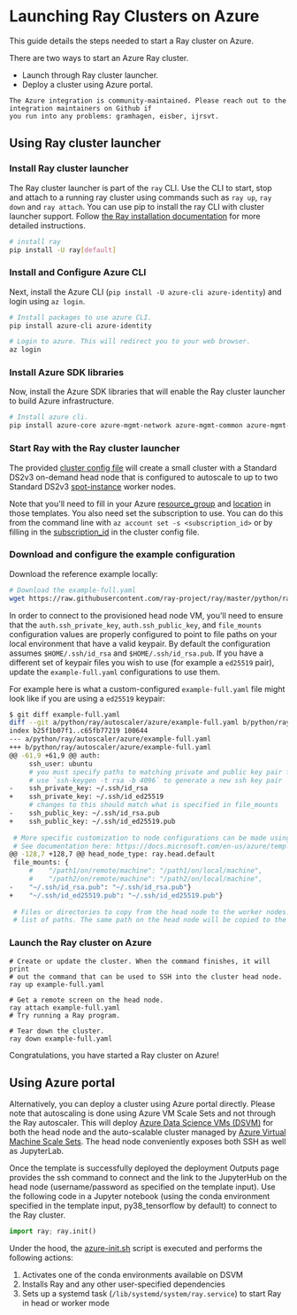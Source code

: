 
# Launching Ray Clusters on Azure

This guide details the steps needed to start a Ray cluster on Azure.

There are two ways to start an Azure Ray cluster.
- Launch through Ray cluster launcher.
- Deploy a cluster using Azure portal.

```{note}
The Azure integration is community-maintained. Please reach out to the integration maintainers on Github if
you run into any problems: gramhagen, eisber, ijrsvt.
```

## Using Ray cluster launcher


### Install Ray cluster launcher

The Ray cluster launcher is part of the `ray` CLI. Use the CLI to start, stop and attach to a running ray cluster using commands such as  `ray up`, `ray down` and `ray attach`. You can use pip to install the ray CLI with cluster launcher support. Follow [the Ray installation documentation](installation) for more detailed instructions.

```bash
# install ray
pip install -U ray[default]
```

### Install and Configure Azure CLI

Next, install the Azure CLI (`pip install -U azure-cli azure-identity`) and login using `az login`.

```bash
# Install packages to use azure CLI.
pip install azure-cli azure-identity

# Login to azure. This will redirect you to your web browser.
az login
```

### Install Azure SDK libraries

Now, install the Azure SDK libraries that will enable the Ray cluster launcher to build Azure infrastructure.

```bash
# Install azure cli.
pip install azure-core azure-mgmt-network azure-mgmt-common azure-mgmt-resource azure-mgmt-compute msrestazure
```

### Start Ray with the Ray cluster launcher

The provided [cluster config file](https://github.com/ray-project/ray/tree/eacc763c84d47c9c5b86b26a32fd62c685be84e6/python/ray/autoscaler/azure/example-full.yaml) will create a small cluster with a Standard DS2v3 on-demand head node that is configured to autoscale to up to two Standard DS2v3 [spot-instance](https://docs.microsoft.com/en-us/azure/virtual-machines/windows/spot-vms) worker nodes.

Note that you'll need to fill in your Azure [resource_group](https://github.com/ray-project/ray/blob/eacc763c84d47c9c5b86b26a32fd62c685be84e6/python/ray/autoscaler/azure/example-full.yaml#L42) and [location](https://github.com/ray-project/ray/blob/eacc763c84d47c9c5b86b26a32fd62c685be84e6/python/ray/autoscaler/azure/example-full.yaml#L41) in those templates. You also need set the subscription to use. You can do this from the command line with `az account set -s <subscription_id>` or by filling in the [subscription_id](https://github.com/ray-project/ray/blob/eacc763c84d47c9c5b86b26a32fd62c685be84e6/python/ray/autoscaler/azure/example-full.yaml#L44) in the cluster config file.

### Download and configure the example configuration

Download the reference example locally:

```bash
# Download the example-full.yaml
wget https://raw.githubusercontent.com/ray-project/ray/master/python/ray/autoscaler/azure/example-full.yaml
```

In order to connect to the provisioned head node VM, you'll need to ensure that the `auth.ssh_private_key`, `auth.ssh_public_key`, and `file_mounts` configuration values are properly configured to point to file paths on your local environment that have a valid keypair. By default the configuration assumes `$HOME/.ssh/id_rsa` and `$HOME/.ssh/id_rsa.pub`. If you have a different set of keypair files you wish to use (for example a `ed25519` pair), update the `example-full.yaml` configurations to use them.

For example here is what a custom-configured `example-full.yaml` file might look like if you are using a `ed25519` keypair:

```sh
$ git diff example-full.yaml 
diff --git a/python/ray/autoscaler/azure/example-full.yaml b/python/ray/autoscaler/azure/example-full.yaml
index b25f1b07f1..c65fb77219 100644
--- a/python/ray/autoscaler/azure/example-full.yaml
+++ b/python/ray/autoscaler/azure/example-full.yaml
@@ -61,9 +61,9 @@ auth:
     ssh_user: ubuntu
     # you must specify paths to matching private and public key pair files
     # use `ssh-keygen -t rsa -b 4096` to generate a new ssh key pair
-    ssh_private_key: ~/.ssh/id_rsa
+    ssh_private_key: ~/.ssh/id_ed25519
     # changes to this should match what is specified in file_mounts
-    ssh_public_key: ~/.ssh/id_rsa.pub
+    ssh_public_key: ~/.ssh/id_ed25519.pub
 
 # More specific customization to node configurations can be made using the ARM template azure-vm-template.json file
 # See documentation here: https://docs.microsoft.com/en-us/azure/templates/microsoft.compute/2019-03-01/virtualmachines
@@ -128,7 +128,7 @@ head_node_type: ray.head.default
 file_mounts: {
     #    "/path1/on/remote/machine": "/path1/on/local/machine",
     #    "/path2/on/remote/machine": "/path2/on/local/machine",
-    "~/.ssh/id_rsa.pub": "~/.ssh/id_rsa.pub"}
+    "~/.ssh/id_ed25519.pub": "~/.ssh/id_ed25519.pub"}
 
 # Files or directories to copy from the head node to the worker nodes. The format is a
 # list of paths. The same path on the head node will be copied to the worker node.
 ```

### Launch the Ray cluster on Azure

```
# Create or update the cluster. When the command finishes, it will print
# out the command that can be used to SSH into the cluster head node.
ray up example-full.yaml

# Get a remote screen on the head node.
ray attach example-full.yaml
# Try running a Ray program.

# Tear down the cluster.
ray down example-full.yaml
```

Congratulations, you have started a Ray cluster on Azure!

## Using Azure portal

Alternatively, you can deploy a cluster using Azure portal directly. Please note that autoscaling is done using Azure VM Scale Sets and not through the Ray autoscaler. This will deploy [Azure Data Science VMs (DSVM)](https://azure.microsoft.com/en-us/services/virtual-machines/data-science-virtual-machines/) for both the head node and the auto-scalable cluster managed by [Azure Virtual Machine Scale Sets](https://azure.microsoft.com/en-us/services/virtual-machine-scale-sets/).
The head node conveniently exposes both SSH as well as JupyterLab.



Once the template is successfully deployed the deployment Outputs page provides the ssh command to connect and the link to the JupyterHub on the head node (username/password as specified on the template input).
Use the following code in a Jupyter notebook (using the conda environment specified in the template input, py38_tensorflow by default) to connect to the Ray cluster.

```python
import ray; ray.init()
```

Under the hood, the [azure-init.sh](https://github.com/ray-project/ray/blob/master/doc/azure/azure-init.sh) script is executed and performs the following actions:

1. Activates one of the conda environments available on DSVM
2. Installs Ray and any other user-specified dependencies
3. Sets up a systemd task (``/lib/systemd/system/ray.service``) to start Ray in head or worker mode
